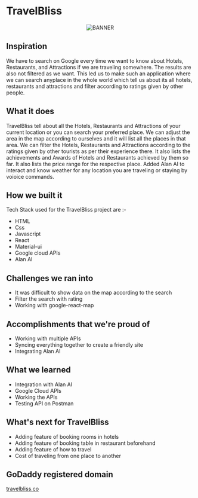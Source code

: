 
# TravelBliss
<p align="center">
  <img src="https://user-images.githubusercontent.com/78898621/190886694-85408623-bee3-4bd8-807b-b4fa580ac281.png" alt="BANNER">
</p>

## Inspiration
We have to search on Google every time we want to know about Hotels, Restaurants, and Attractions if we are traveling somewhere. The results are also not filtered as we want. This led us to make such an application where we can search anyplace in the whole world which tell us about its all hotels, restaurants and attractions and filter according to ratings given by other people. 
## What it does
TravelBliss tell about all the Hotels, Restaurants and Attractions of your current location or you can search your preferred place. We can adjust the area in the map according to ourselves and it will list all the places in that area. We can filter the Hotels, Restaurants and Attractions according to the ratings given by other tourists as per their experience there. It also lists the achievements and Awards of Hotels and Restaurants achieved by them so far. It also lists the price range for the respective place. Added Alan AI to interact and know weather for any location you are traveling or staying by voioice commands.
## How we built it
Tech Stack used for the TravelBliss project are :-
- HTML
- Css
- Javascript
- React
- Material-ui
- Google cloud APIs
- Alan AI
## Challenges we ran into
- It was difficult to show data on the map according to the search
- Filter the search with rating
- Working with google-react-map
## Accomplishments that we're proud of
- Working with multiple APIs
- Syncing everything together to create a friendly site
- Integrating Alan AI
## What we learned
- Integration with Alan AI
- Google Cloud APIs
- Working the APIs
- Testing API on Postman
## What's next for TravelBliss
- Adding feature of booking rooms in hotels
- Adding feature of booking table in restaurant beforehand
- Adding feature of how to travel
- Cost of traveling from one place to another
## GoDaddy registered domain
[travelbliss.co](travelbliss.co)
